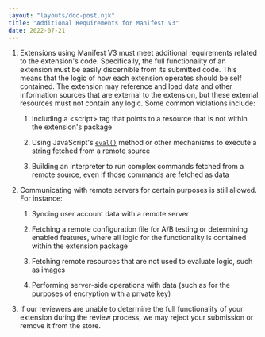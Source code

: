 ```yaml
---
layout: "layouts/doc-post.njk"
title: "Additional Requirements for Manifest V3"
date: 2022-07-21
---
```


1. Extensions using Manifest V3 must meet additional requirements related to the extension's code. Specifically, the full functionality of an extension must be easily discernible from its submitted code. This means that the logic of how each extension operates should be self contained. The extension may reference and load data and other information sources that are external to the extension, but these external resources must not contain any logic. Some common violations include:

    1. Including a &lt;script&gt; tag that points to a resource that is not within the extension's package

    1. Using JavaScript's [`eval()`][eval] method or other mechanisms to execute a string fetched from a remote source

    1. Building an interpreter to run complex commands fetched from a remote source, even if those commands are fetched as data

1. Communicating with remote servers for certain purposes is still allowed. For instance:

    1. Syncing user account data with a remote server

    1. Fetching a remote configuration file for A/B testing or determining enabled features, where all logic for the functionality is contained within the extension package

    1. Fetching remote resources that are not used to evaluate logic, such as images

    1. Performing server-side operations with data (such as for the purposes of encryption with a private key)

1. If our reviewers are unable to determine the full functionality of your extension during the review process, we may reject your submission or remove it from the store.

[eval]: https://developer.mozilla.org/en-US/docs/Web/JavaScript/Reference/Global_Objects/eval
